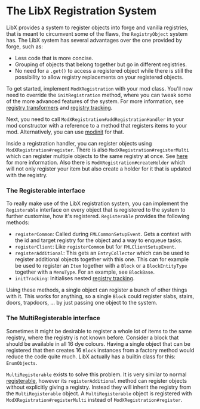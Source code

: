 # The LibX Registration System

LibX provides a system to register objects into forge and vanilla registries, that is meant to circumvent some of the flaws, the `RegistryObject` system has.
The LibX system has several advantages over the one provided by forge, such as:

  * Less code that is more concise.
  * Grouping of objects that belong together but go in different registries.
  * No need for a `.get()` to access a registered object while there is still the possibility to allow registry replacements on your registered objects.

To get started, implement `ModXRegistration` with your mod class.
You'll now need to override the `initRegistration` method, where you can tweak some of the more advanced features of the system.
For more information, see [registry transformers](transformers.md) and [registry tracking](tracking.md).

Next, you need to call `ModXRegistration#addRegistrationHandler` in your mod constructor with a reference to a method that registers items to your mod. Alternatively, you can use [modinit](../modinit/registration.md) for that.

Inside a registration handler, you can register objects using `ModXRegistration#register`.
There is also `ModXRegistration#registerMulti` which can register multiple objects to the same registry at once.
See [here](#the-multiregisterable-interface) for more information.
Also there is `ModXRegistration#createHolder` which will not only register your item but also create a holder for it that is updated with the registry.

### The Registerable interface

To really make use of the LibX registration system, you can implement the `Registerable` interface on every object that is registered to the system to further customise, how it's registered.
`Registerable` provides the following methods:

  * `registerCommon`: Called during `FMLCommonSetupEvent`.
    Gets a context with the id and target registry for the object and a way to enqueue tasks.
  * `registerClient`: Like `registerCommon` but for `FMLClientSetupEvent`.
  * `registerAdditional`: This gets an `EntryCollector` which can be used to register additional objects together with this one.
    This can for example be used to register an `Item` together with a `Block` or a `BlockEntityType` together with a `MenuType`.
    For an example, see `BlockBase`.
  * `initTracking`: Initialises nested [registry tracking](tracking.md).

Using these methods, a single object can register a bunch of other things with it.
This works for anything, so a single `Block` could register slabs, stairs, doors, trapdoors, ... by just passing one object to the system.

### The MultiRegisterable interface

Sometimes it might be desirable to register a whole lot of items to the same registry, where the registry is not known before.
Consider a block that should be available in all 16 dye colours.
Having a single object that can be registered that then creates 16 `Block` instances from a factory method would reduce the code quite much.
LibX actually has a builtin class for this: `EnumObjects`.

`MultiRegisterable` exists to solve this problem.
It is very similar to normal [registerable](#the-registerable-interface), however its `registerAdditional` method can register objects without explicitly giving a registry.
Instead they will inherit the registry from the `MultiRegisterable` object.
A `MultiRegisterable` object is registered with `ModXRegistration#registerMulti` instead of `ModXRegistration#register`.
